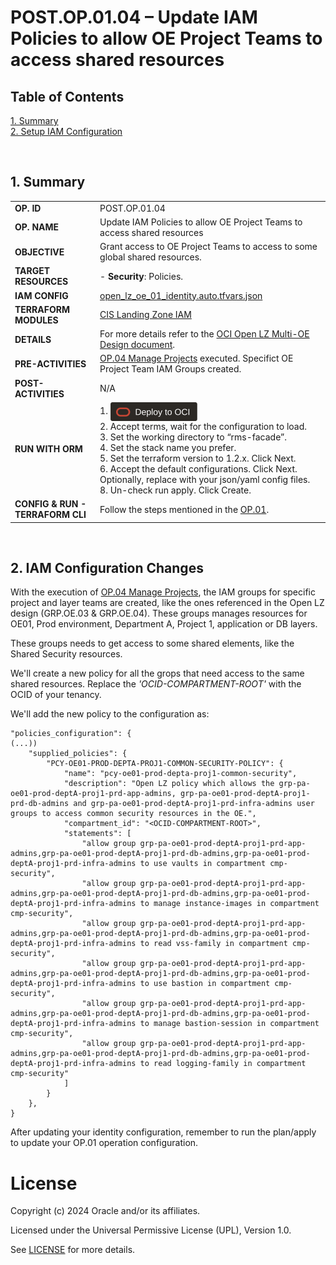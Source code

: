 # POST.OP.01.04 – Update IAM Policies to allow OE Project Teams to access shared resources

## **Table of Contents**

[1. Summary](#1-summary)</br>
[2. Setup IAM Configuration](#2-setup-iam-configuration)</br>

&nbsp; 

## **1. Summary**

| |  |
|---|---| 
| **OP. ID** | POST.OP.01.04 |
| **OP. NAME** | Update IAM Policies to allow OE Project Teams to access shared resources | 
| **OBJECTIVE** | Grant access to OE Project Teams to access to some global shared resources. |
| **TARGET RESOURCES** | - **Security**: Policies. |
| **IAM CONFIG**| [open_lz_oe_01_identity.auto.tfvars.json](open_lz_oe_01_identity.auto.tfvars.json)|
| **TERRAFORM MODULES**| [CIS Landing Zone IAM](https://github.com/oracle-quickstart/terraform-oci-cis-landing-zone-iam) |
| **DETAILS** |  For more details refer to the [OCI Open LZ Multi-OE Design document](/blueprints/multi-oe/design/OCI_Open_LZ_Multi-OE-Blueprint.pdf).|
| **PRE-ACTIVITIES** | [OP.04 Manage Projects](../../op04_manage_projects/readme.md) executed. Specifict OE Project Team IAM Groups created. |
| **POST-ACTIVITIES** | N/A |
| **RUN WITH ORM** | 1. [<img src="/commons/images/DeployToOCI.svg"  height="30" align="center">](https://cloud.oracle.com/resourcemanager/stacks/create?zipUrl=https://github.com/oracle-quickstart/terraform-oci-landing-zones-orchestrator/archive/refs/tags/v2.0.0.zip&zipUrlVariables={"input_config_files_urls":"https://raw.githubusercontent.com/oracle-quickstart/terraform-oci-open-lz/master/examples/oci-open-lz/op01_manage_shared_services/open_lz_shared_identity.auto.tfvars.json,https://raw.githubusercontent.com/oracle-quickstart/terraform-oci-open-lz/master/examples/oci-open-lz/op01_manage_shared_services/open_lz_shared_network.auto.tfvars.json"})  </br>2. Accept terms,  wait for the configuration to load. </br>3. Set the working directory to “rms-facade”. </br>4. Set the stack name you prefer.</br>5. Set the terraform version to 1.2.x. Click Next. </br>6. Accept the default configurations. Click Next. Optionally, replace with your json/yaml config files. </br>8. Un-check run apply. Click Create.|
| **CONFIG & RUN - TERRAFORM CLI** | Follow the steps mentioned in the [OP.01](../readme.md). |

&nbsp; 

## **2. IAM Configuration Changes**

With the execution of [OP.04 Manage Projects](../../op04_manage_projects/readme.md), the IAM groups for specific project and layer teams are created, like the ones referenced in the Open LZ design (GRP.OE.03 & GRP.OE.04). These groups manages resources for OE01, Prod environment, Department A, Project 1, application or DB layers.

These groups needs to get access to some shared elements, like the Shared Security resources.

We'll create a new policy for all the grops that need access to the same shared resources. Replace the *'OCID-COMPARTMENT-ROOT'* with the OCID of your tenancy.

We'll add the new policy to the configuration as:

```
"policies_configuration": {
(...))
    "supplied_policies": {
        "PCY-OE01-PROD-DEPTA-PROJ1-COMMON-SECURITY-POLICY": {
            "name": "pcy-oe01-prod-depta-proj1-common-security",
            "description": "Open LZ policy which allows the grp-pa-oe01-prod-deptA-proj1-prd-app-admins, grp-pa-oe01-prod-deptA-proj1-prd-db-admins and grp-pa-oe01-prod-deptA-proj1-prd-infra-admins user groups to access common security resources in the OE.",
            "compartment_id": "<OCID-COMPARTMENT-ROOT>",
            "statements": [
                "allow group grp-pa-oe01-prod-deptA-proj1-prd-app-admins,grp-pa-oe01-prod-deptA-proj1-prd-db-admins,grp-pa-oe01-prod-deptA-proj1-prd-infra-admins to use vaults in compartment cmp-security",
                "allow group grp-pa-oe01-prod-deptA-proj1-prd-app-admins,grp-pa-oe01-prod-deptA-proj1-prd-db-admins,grp-pa-oe01-prod-deptA-proj1-prd-infra-admins to manage instance-images in compartment cmp-security",
                "allow group grp-pa-oe01-prod-deptA-proj1-prd-app-admins,grp-pa-oe01-prod-deptA-proj1-prd-db-admins,grp-pa-oe01-prod-deptA-proj1-prd-infra-admins to read vss-family in compartment cmp-security",
                "allow group grp-pa-oe01-prod-deptA-proj1-prd-app-admins,grp-pa-oe01-prod-deptA-proj1-prd-db-admins,grp-pa-oe01-prod-deptA-proj1-prd-infra-admins to use bastion in compartment cmp-security",
                "allow group grp-pa-oe01-prod-deptA-proj1-prd-app-admins,grp-pa-oe01-prod-deptA-proj1-prd-db-admins,grp-pa-oe01-prod-deptA-proj1-prd-infra-admins to manage bastion-session in compartment cmp-security",
                "allow group grp-pa-oe01-prod-deptA-proj1-prd-app-admins,grp-pa-oe01-prod-deptA-proj1-prd-db-admins,grp-pa-oe01-prod-deptA-proj1-prd-infra-admins to read logging-family in compartment cmp-security"
            ]
        }
    },
}
```

After updating your identity configuration, remember to run the plan/apply to update your OP.01 operation configuration.

# License

Copyright (c) 2024 Oracle and/or its affiliates.

Licensed under the Universal Permissive License (UPL), Version 1.0.

See [LICENSE](LICENSE) for more details.